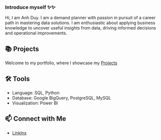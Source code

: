 ### Introduce myself ✨✨
Hi, I am Anh Duy. I am a demand planner with passion in pursuit of a career path in mastering data solutions. I am enthusiastic about applying business knowledge to uncover useful insights from data, driving informed decisions and operational improvements.

## 📚 **Projects**
Welcome to my portfolio, where I showcase my [Projects](https://github.com/AnhDuyVu/Data-Analysis-Projects)

## 🛠️ **Tools**
- Language: SQL, Python
- Database: Google BigQuery, PostgreSQL, MySQL
- Visualization: Power BI

## 📫 **Connect with Me**

- [LinkIns](https://www.linkedin.com/in/vu-anh-duy-data-driven/)

